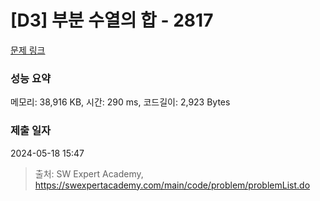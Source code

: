 # [D3] 부분 수열의 합 - 2817 

[문제 링크](https://swexpertacademy.com/main/code/problem/problemDetail.do?contestProbId=AV7IzvG6EksDFAXB) 

### 성능 요약

메모리: 38,916 KB, 시간: 290 ms, 코드길이: 2,923 Bytes

### 제출 일자

2024-05-18 15:47



> 출처: SW Expert Academy, https://swexpertacademy.com/main/code/problem/problemList.do